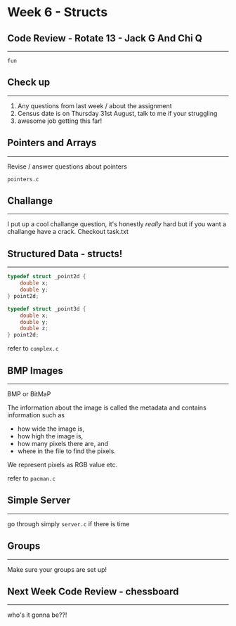 # Week 6 - Structs

## Code Review - Rotate 13 - Jack G And Chi Q
---

`fun`

## Check up
---

1. Any questions from last week / about the assignment
2. Census date is on Thursday 31st August, talk to me if your struggling
3. awesome job getting this far!

## Pointers and Arrays
---

Revise / answer questions about pointers

`pointers.c`

## Challange
---

I put up a cool challange question, it's honestly *really* hard but if you want a challange have a crack. Checkout task.txt

## Structured Data - structs!
---

```c
typedef struct _point2d {
    double x;
    double y;
} point2d;

typedef struct _point3d {
    double x;
    double y;
    double z;
} point2d;
```

refer to `complex.c`

## BMP Images
---

BMP or BitMaP

The information about the image is called the metadata and contains information such as

- how wide the image is,
- how high the image is,
- how many pixels there are, and
- where in the file to find the pixels.

We represent pixels as RGB value etc.

refer to `pacman.c`

## Simple Server
---

go through simply `server.c` if there is time

## Groups
---

Make sure your groups are set up!

## Next Week Code Review - chessboard
---

who's it gonna be??!